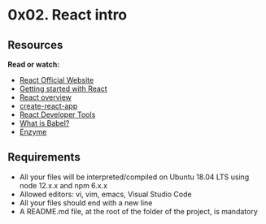 # 0x02. React intro

## Resources
**Read or watch:**

* [React Official Website](https://reactjs.org/)
* [Getting started with React](https://www.taniarascia.com/getting-started-with-react/)
* [React overview](https://reactjs.org/docs/getting-started.html)
* [create-react-app](https://github.com/facebook/create-react-app)
* [React Developer Tools](https://chrome.google.com/webstore/detail/react-developer-tools/fmkadmapgofadopljbjfkapdkoienihi)
* [What is Babel?](https://babeljs.io/docs/en/)
* [Enzyme](https://enzymejs.github.io/enzyme/docs/api/shallow.html)

## Requirements
* All your files will be interpreted/compiled on Ubuntu 18.04 LTS using node 12.x.x and npm 6.x.x
* Allowed editors: vi, vim, emacs, Visual Studio Code
* All your files should end with a new line
* A README.md file, at the root of the folder of the project, is mandatory
